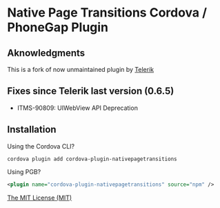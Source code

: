 # Native Page Transitions Cordova / PhoneGap Plugin

## Aknowledgments

This is a fork of now unmaintained plugin by [Telerik](https://github.com/Telerik-Verified-Plugins/NativePageTransitions)

## Fixes since Telerik last version (0.6.5)

* ITMS-90809: UIWebView API Deprecation

## Installation

Using the Cordova CLI?

```
cordova plugin add cordova-plugin-nativepagetransitions
```

Using PGB?

```xml
<plugin name="cordova-plugin-nativepagetransitions" source="npm" />
```

[The MIT License (MIT)](http://www.opensource.org/licenses/mit-license.html)
